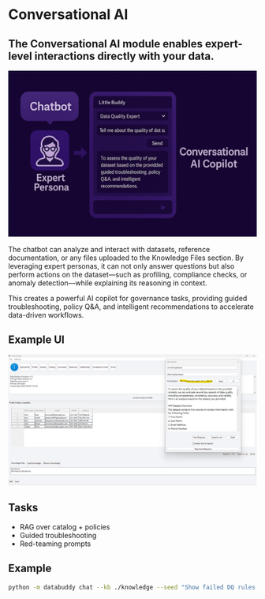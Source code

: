 # Conversational AI

## The **Conversational AI** module enables expert-level interactions directly with your data. 

![Conversational AI Illustration](../_assets/conversational-ai-illustration.png)

The chatbot can analyze and interact with datasets, reference documentation, or any files uploaded to the Knowledge Files section. By leveraging expert personas, it can not only answer questions but also perform actions on the dataset—such as profiling, compliance checks, or anomaly detection—while explaining its reasoning in context.

This creates a powerful AI copilot for governance tasks, providing guided troubleshooting, policy Q&A, and intelligent recommendations to accelerate data-driven workflows.

## Example UI

![Conversational AI UI Screenshot](../_assets/conversationalAI.png)



## Tasks
- RAG over catalog + policies  
- Guided troubleshooting  
- Red-teaming prompts  

## Example
```bash
python -m databuddy chat --kb ./knowledge --seed "Show failed DQ rules last week"
